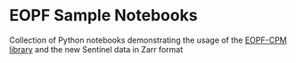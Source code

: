 # EOPF Sample Notebooks

Collection of Python notebooks demonstrating the usage of the [EOPF-CPM library](https://gitlab.eopf.copernicus.eu/cpm/eopf-cpm) and the new Sentinel data in Zarr format
